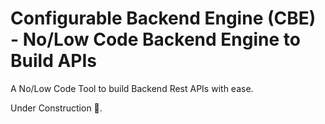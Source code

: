 # Configurable Backend Engine (CBE) - No/Low Code Backend Engine to Build APIs

A No/Low Code Tool to build Backend Rest APIs with ease.

Under Construction 🚧.
